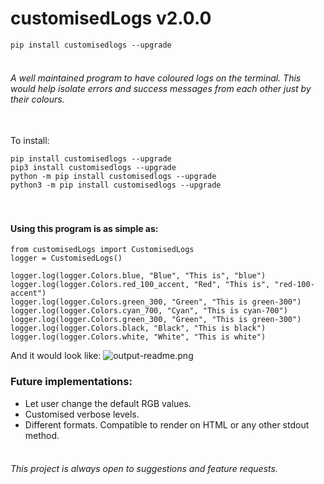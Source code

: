# customisedLogs v2.0.0

```pip install customisedlogs --upgrade```

###### <br>A well maintained program to have coloured logs on the terminal. This would help isolate errors and success messages from each other just by their colours.


<br>To install: 
```
pip install customisedlogs --upgrade
pip3 install customisedlogs --upgrade
python -m pip install customisedlogs --upgrade
python3 -m pip install customisedlogs --upgrade
```


#### <br><br>Using this program is as simple as:
```
from customisedLogs import CustomisedLogs
logger = CustomisedLogs()

logger.log(logger.Colors.blue, "Blue", "This is", "blue")
logger.log(logger.Colors.red_100_accent, "Red", "This is", "red-100-accent")
logger.log(logger.Colors.green_300, "Green", "This is green-300")
logger.log(logger.Colors.cyan_700, "Cyan", "This is cyan-700")
logger.log(logger.Colors.green_300, "Green", "This is green-300")
logger.log(logger.Colors.black, "Black", "This is black")
logger.log(logger.Colors.white, "White", "This is white")
```
And it would look like:
![output-readme.png](https://raw.githubusercontent.com/BhaskarPanja93/customisedLogs/master/output-readme.png?raw=True)


### Future implementations:
* Let user change the default RGB values.
* Customised verbose levels.
* Different formats. Compatible to render on HTML or any other stdout method.


###### <br>This project is always open to suggestions and feature requests.